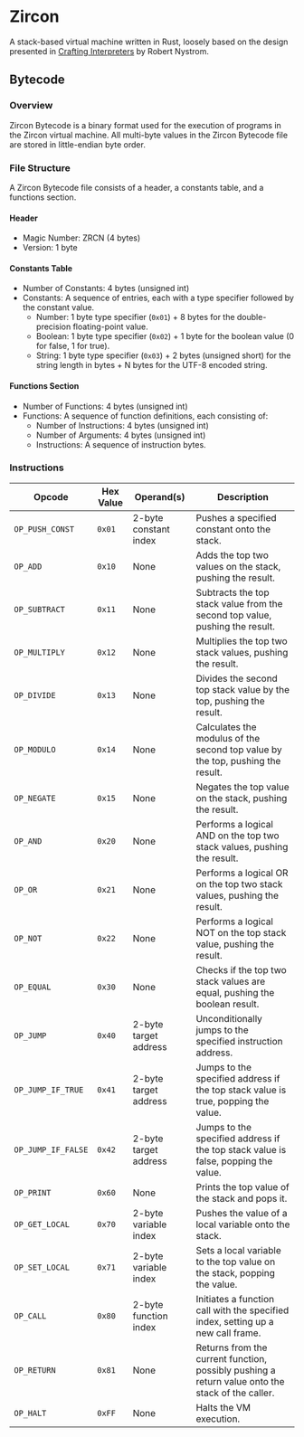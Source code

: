 # Zircon

A stack-based virtual machine written in Rust, loosely based on the design presented in [Crafting Interpreters](https://craftinginterpreters.com/) by Robert Nystrom.

## Bytecode

### Overview

Zircon Bytecode is a binary format used for the execution of programs in the Zircon virtual machine. All multi-byte values in the Zircon Bytecode file are stored in little-endian byte order.

### File Structure

A Zircon Bytecode file consists of a header, a constants table, and a functions section.

#### Header

* Magic Number: ZRCN (4 bytes)
* Version: 1 byte

#### Constants Table

* Number of Constants: 4 bytes (unsigned int)
* Constants: A sequence of entries, each with a type specifier followed by the constant value.
    * Number: 1 byte type specifier (`0x01`) + 8 bytes for the double-precision floating-point value.
    * Boolean: 1 byte type specifier (`0x02`) + 1 byte for the boolean value (0 for false, 1 for true).
    * String: 1 byte type specifier (`0x03`) + 2 bytes (unsigned short) for the string length in bytes + N bytes for the UTF-8 encoded string.

#### Functions Section

* Number of Functions: 4 bytes (unsigned int)
* Functions: A sequence of function definitions, each consisting of:
    * Number of Instructions: 4 bytes (unsigned int)
    * Number of Arguments: 4 bytes (unsigned int)
    * Instructions: A sequence of instruction bytes.

### Instructions

| Opcode             | Hex Value | Operand(s)            | Description                                                                                      |
| ------------------ | --------- | --------------------- | ------------------------------------------------------------------------------------------------ |
| `OP_PUSH_CONST`    | `0x01`    | 2-byte constant index | Pushes a specified constant onto the stack.                                                      |
| `OP_ADD`           | `0x10`    | None                  | Adds the top two values on the stack, pushing the result.                                        |
| `OP_SUBTRACT`      | `0x11`    | None                  | Subtracts the top stack value from the second top value, pushing the result.                     |
| `OP_MULTIPLY`      | `0x12`    | None                  | Multiplies the top two stack values, pushing the result.                                         |
| `OP_DIVIDE`        | `0x13`    | None                  | Divides the second top stack value by the top, pushing the result.                               |
| `OP_MODULO`        | `0x14`    | None                  | Calculates the modulus of the second top value by the top, pushing the result.                   |
| `OP_NEGATE`        | `0x15`    | None                  | Negates the top value on the stack, pushing the result.                                          |
| `OP_AND`           | `0x20`    | None                  | Performs a logical AND on the top two stack values, pushing the result.                          |
| `OP_OR`            | `0x21`    | None                  | Performs a logical OR on the top two stack values, pushing the result.                           |
| `OP_NOT`           | `0x22`    | None                  | Performs a logical NOT on the top stack value, pushing the result.                               |
| `OP_EQUAL`         | `0x30`    | None                  | Checks if the top two stack values are equal, pushing the boolean result.                        |
| `OP_JUMP`          | `0x40`    | 2-byte target address | Unconditionally jumps to the specified instruction address.                                      |
| `OP_JUMP_IF_TRUE`  | `0x41`    | 2-byte target address | Jumps to the specified address if the top stack value is true, popping the value.                |
| `OP_JUMP_IF_FALSE` | `0x42`    | 2-byte target address | Jumps to the specified address if the top stack value is false, popping the value.               |
| `OP_PRINT`         | `0x60`    | None                  | Prints the top value of the stack and pops it.                                                   |
| `OP_GET_LOCAL`     | `0x70`    | 2-byte variable index | Pushes the value of a local variable onto the stack.                                             |
| `OP_SET_LOCAL`     | `0x71`    | 2-byte variable index | Sets a local variable to the top value on the stack, popping the value.                          |
| `OP_CALL`          | `0x80`    | 2-byte function index | Initiates a function call with the specified index, setting up a new call frame.                 |
| `OP_RETURN`        | `0x81`    | None                  | Returns from the current function, possibly pushing a return value onto the stack of the caller. |
| `OP_HALT`          | `0xFF`    | None                  | Halts the VM execution.                                                                          |
